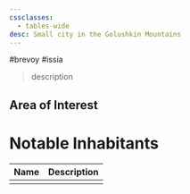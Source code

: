 ```yaml
---
cssclasses:
  - tables-wide
desc: Small city in the Golushkin Mountains
---
```

#brevoy #issia 

>description

## Area of Interest


# Notable Inhabitants

| Name | Description |
| ---- | ----------- |
|      |             |